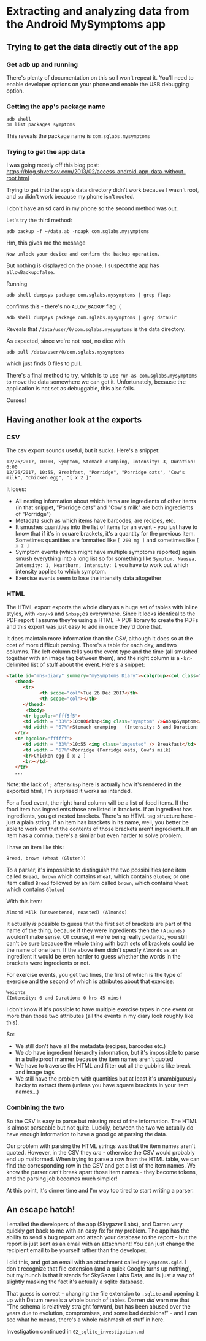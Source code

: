 # Extracting and analyzing data from the Android MySymptoms app

## Trying to get the data directly out of the app
### Get adb up and running

There's plenty of documentation on this so I won't repeat it. You'll need to enable developer options on your phone and enable the USB debugging option.

### Getting the app's package name

```
adb shell
pm list packages symptoms
```

This reveals the package name is `com.sglabs.mysymptoms`

### Trying to get the app data

I was going mostly off this blog post: https://blog.shvetsov.com/2013/02/access-android-app-data-without-root.html

Trying to get into the app's data directory didn't work because I wasn't root, and `su` didn't work because my phone isn't rooted.

I don't have an sd card in my phone so the second method was out.

Let's try the third method:

```
adb backup -f ~/data.ab -noapk com.sglabs.mysymptoms
```

Hm, this gives me the message 

```
Now unlock your device and confirm the backup operation.
```

But nothing is displayed on the phone. I suspect the app has `allowBackup:false`.

Running 

```
adb shell dumpsys package com.sglabs.mysymptoms | grep flags
```

confirms this - there's no `ALLOW_BACKUP` flag :(

```
adb shell dumpsys package com.sglabs.mysymptoms | grep dataDir
```

Reveals that `/data/user/0/com.sglabs.mysymptoms` is the data directory.

As expected, since we're not root, no dice with

```
adb pull /data/user/0/com.sglabs.mysymptoms
```

which just finds 0 files to pull.

There's a final method to try, which is to use `run-as com.sglabs.mysymptoms` to move the data somewhere we can get it. Unfortunately, because the application is not set as debuggable, this also fails. 

Curses!

## Having another look at the exports

### CSV

The csv export sounds useful, but it sucks. Here's a snippet:

```csv
12/26/2017, 10:00, Symptom, Stomach cramping, Intensity: 3, Duration: 6:00
12/26/2017, 10:55, Breakfast, "Porridge", "Porridge oats", "Cow's milk", "Chicken egg", "[ x 2 ]"
```

It loses:
- All nesting information about which items are ingredients of other items (in that snippet, "Porridge oats" and "Cow's milk" are both ingredients of "Porridge")
- Metadata such as which items have barcodes, are recipes, etc.
- It smushes quantities into the list of items for an event - you just have to know that if it's in square brackets, it's a quantity for the previous item. Sometimes quantities are formatted like `[ 200 mg ]` and sometimes like `[ x 2 ]`
- Symptom events (which might have multiple symptoms reported) again smush everything into a long list so for something like `Symptom, Nausea, Intensity: 1, Heartburn, Intensity: 1` you have to work out which intensity applies to which symptom.
- Exercise events seem to lose the intensity data altogether

### HTML

The HTML export exports the whole diary as a huge set of tables with inline styles, with `<br/>`s and `&nbsp;`es everywhere. Since it looks identical to the PDF report I assume they're using a HTML -> PDF library to create the PDFs and this export was just easy to add in once they'd done that. 

It does maintain more information than the CSV, although it does so at the cost of more difficult parsing. There's a table for each day, and two columns. The left column tells you the event type and the time (all smushed together with an image tag between them), and the right column is a `<br>` delimited list of stuff about the event. Here's a snippet:

```html
<table id="mhs-diary" summary="mySymptoms Diary"><colgroup><col class="mhs-diary-first" /></colgroup>
   <thead>
      <tr>
            <th scope="col">Tue 26 Dec 2017</th>
            <th scope="col"></th>
      </thead>
       <tbody>
      <tr bgcolor="fff5f5">
      <td width = "33%">10:00&nbsp<img class="symptom" />&nbspSymptom</td>
      <td width = "67%">Stomach cramping   (Intensity: 3 and Duration: 6 hrs 0 mins)</td>
   </tr>
   <tr bgcolor="ffffff">
      <td width = "33%">10:55 <img class="ingested" /> Breakfast</td>
      <td width = "67%">Porridge (Porridge oats, Cow's milk)
      <br>Chicken egg [ x 2 ]
      <br></td>
   </tr>
   ...
```
Note: the lack of `;` after `&nbsp` here is actually how it's rendered in the exported html, I'm surprised it works as intended.

For a food event, the right hand column will be a list of food items. If the food item has ingredients those are listed in brackets. If an ingredient has ingredients, you get nested brackets. There's no HTML tag structure here - just a plain string. If an item has brackets in its name, well, you better be able to work out that the contents of those brackets aren't ingredients. If an item has a comma, there's a similar but even harder to solve problem.

I have an item like this:

```
Bread, brown (Wheat (Gluten)) 
```

To a parser, it's impossible to distinguish the two possibilities (one item called `Bread, brown` which contains `Wheat`, which contains `Gluten`; or one item called `Bread` followed by an item called `brown`, which contains `Wheat` which contains `Gluten`)

With this item:

```
Almond Milk (unsweetened, roasted) (Almonds) 
```

It actually _is_ possible to guess that the first set of brackets are part of the name of the thing, because if they were ingredients then the `(Almonds)` wouldn't make sense. Of course, if we're being really pedantic, you still can't be sure because the whole thing with both sets of brackets could be the name of one item. If the above item didn't specify `Almonds` as an ingredient it would be even harder to guess whether the words in the brackets were ingredients or not.

For exercise events, you get two lines, the first of which is the type of exercise and the second of which is attributes about that exercise:

```
Weights 
(Intensity: 6 and Duration: 0 hrs 45 mins)
```

I don't know if it's possible to have multiple exercise types in one event or more than those two attributes (all the events in my diary look roughly like this).

So:
- We still don't have all the metadata (recipes, barcodes etc.)
- We _do_ have ingredient hierarchy information, but it's impossible to parse in a bulletproof manner because the item names aren't quoted
- We have to traverse the HTML and filter out all the gubbins like break and image tags
- We still have the problem with quantities but at least it's unambiguously hacky to extract them (unless you have square brackets in your item names...)

### Combining the two

So the CSV is easy to parse but missing most of the information. The HTML is almost parseable but not quite. Luckily, between the two we actually do have enough information to have a good go at parsing the data.

Our problem with parsing the HTML strings was that the item names aren't quoted. However, in the CSV they _are_ - otherwise the CSV would probably end up malformed. When trying to parse a row from the HTML table, we can find the corresponding row in the CSV and get a list of the item names. We know the parser can't break apart those item names - they become tokens, and the parsing job becomes much simpler!

At this point, it's dinner time and I'm way too tired to start writing a parser.

## An escape hatch!

I emailed the developers of the app (Skygazer Labs), and Darren very quickly got back to me with an easy fix for my problem. The app has the ability to send a bug report and attach your database to the report - but the report is just sent as an email with an attachment! You can just change the recipient email to be yourself rather than the developer.

I did this, and got an email with an attachment called `mySymptoms.sgld`. I don't recognize that file extension (and a quick Google turns up nothing), but my hunch is that it stands for SkyGazer Labs Data, and is just a way of slightly masking the fact it's actually a sqlite database.

That guess is correct - changing the file extension to `.sqlite` and opening it up with Datum reveals a whole bunch of tables. Darren _did_ warn me that "The schema is relatively straight forward, but has been abused over the years due to evolution, compromises, and some bad decisions!" - and I can see what he means, there's a whole mishmash of stuff in here.

Investigation continued in `02_sqlite_investigation.md`
